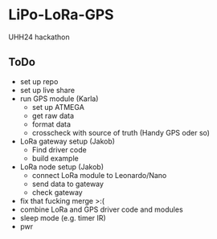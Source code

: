 # LiPo-LoRa-GPS
UHH24 hackathon

## ToDo
- set up repo
- set up live share
- run GPS module (Karla)
    - set up ATMEGA
    - get raw data
    - format data
    - crosscheck with source of truth (Handy GPS oder so)
- LoRa gateway setup (Jakob)
    - Find driver code
    - build example
- LoRa node setup (Jakob)
    - connect LoRa module to Leonardo/Nano
    - send data to gateway
    - check gateway
- fix that fucking merge >:(
- combine LoRa and GPS driver code and modules
- sleep mode (e.g. timer IR)
- pwr